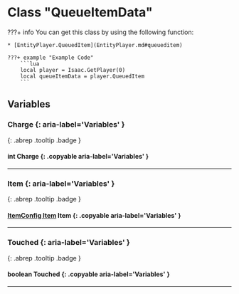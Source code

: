 # Class "QueueItemData"

???+ info
    You can get this class by using the following function:

    * [EntityPlayer.QueuedItem](EntityPlayer.md#queueditem)

    ???+ example "Example Code"
        ```lua
        local player = Isaac.GetPlayer(0)
        local queueItemData = player.QueuedItem
        ```

## Variables
### Charge {: aria-label='Variables' }
[ ](#){: .abrep .tooltip .badge }
#### int Charge {: .copyable aria-label='Variables' }

___
### Item {: aria-label='Variables' }
[ ](#){: .abrep .tooltip .badge }
#### [ItemConfig Item](ItemConfig_Item.md) Item {: .copyable aria-label='Variables' }

___
### Touched {: aria-label='Variables' }
[ ](#){: .abrep .tooltip .badge }
#### boolean Touched {: .copyable aria-label='Variables' }

___
